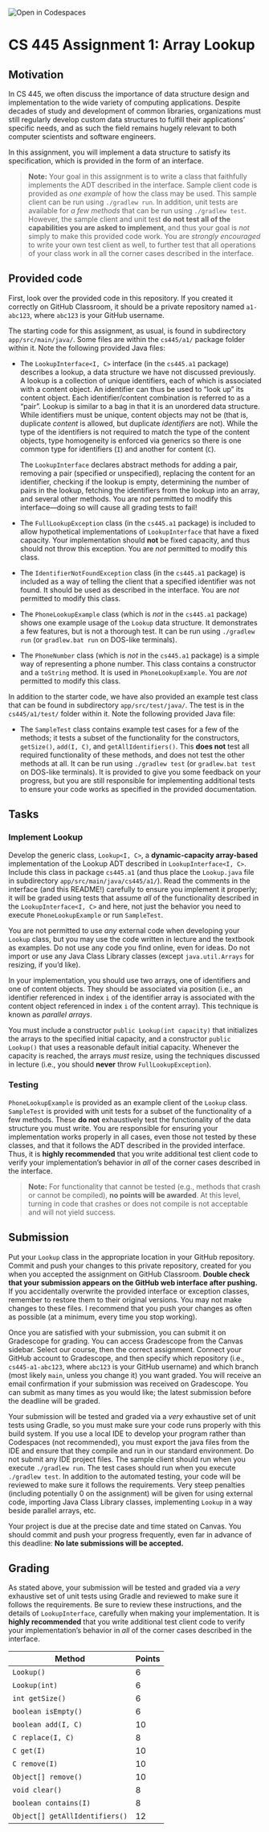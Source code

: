 ![Open in Codespaces](https://classroom.github.com/assets/open-in-codespaces-abfff4d4e15f9e1bd8274d9a39a0befe03a0632bb0f153d0ec72ff541cedbe34.svg)
# CS 445 Assignment 1: Array Lookup

## Motivation

In CS 445, we often discuss the importance of data structure design and
implementation to the wide variety of computing applications. Despite decades of
study and development of common libraries, organizations must still regularly
develop custom data structures to fulfill their applications’ specific needs,
and as such the field remains hugely relevant to both computer scientists and
software engineers.

In this assignment, you will implement a data structure to satisfy its
specification, which is provided in the form of an interface.

> **Note:** Your goal in this assignment is to write a class that faithfully
implements the ADT described in the interface. Sample client code is provided as
*one example* of how the class may be used. This sample client can be run using
`./gradlew run`. In addition, unit tests are available for *a few methods* that
can be run using `./gradlew test`. However, the sample client and unit test **do
not test all of the capabilities you are asked to implement**, and thus your
goal is *not* simply to make this provided code work. You are *strongly
encouraged* to write your own test client as well, to further test that all
operations of your class work in all the corner cases described in the
interface.

## Provided code

First, look over the provided code in this repository. If you created it
correctly on GitHub Classroom, it should be a private repository named
`a1-abc123`, where `abc123` is your GitHub username.

The starting code for this assignment, as usual, is found in subdirectory
`app/src/main/java/`. Some files are within the `cs445/a1/` package folder
within it. Note the following provided Java files:

- The `LookupInterface<I, C>` interface (in the `cs445.a1` package) describes a
  lookup, a data structure we have not discussed previously. A lookup is a
  collection of unique identifiers, each of which is associated with a content
  object. An identifier can thus be used to “look up” its content object. Each
  identifier/content combination is referred to as a “pair”. Lookup is similar
  to a bag in that it is an unordered data structure. While identifiers must be
  unique, content objects may not be (that is, duplicate *content* is allowed,
  but duplicate *identifiers* are not). While the type of the identifiers is not
  required to match the type of the content objects, type homogeneity is
  enforced via generics so there is one common type for identifiers (`I`) and
  another for content (`C`).

  The `LookupInterface` declares abstract methods for adding a pair, removing a
  pair (specified or unspecified), replacing the content for an identifier,
  checking if the lookup is empty, determining the number of pairs in the
  lookup, fetching the identifiers from the lookup into an array, and several
  other methods. You are *not* permitted to modify this interface—doing so will
  cause all grading tests to fail!

- The `FullLookupException` class (in the `cs445.a1` package) is included to
  allow hypothetical implementations of `LookupInterface` that have a fixed
  capacity. Your implementation should **not** be fixed capacity, and thus
  should not throw this exception. You are *not* permitted to modify this class.

- The `IdentifierNotFoundException` class (in the `cs445.a1` package) is
  included as a way of telling the client that a specified identifier was not
  found. It should be used as described in the interface. You are *not*
  permitted to modify this class.

- The `PhoneLookupExample` class (which is *not* in the `cs445.a1` package)
  shows one example usage of the `Lookup` data structure. It demonstrates a few
  features, but is not a thorough test. It can be run using `./gradlew run` (or
  `gradlew.bat run` on DOS-like terminals).

- The `PhoneNumber` class (which is *not* in the `cs445.a1` package) is a simple
  way of representing a phone number. This class contains a constructor and a
  `toString` method. It is used in `PhoneLookupExample`. You are *not* permitted
  to modify this class.

In addition to the starter code, we have also provided an example test class
that can be found in subdirectory `app/src/test/java/`. The test is in the
`cs445/a1/test/` folder within it. Note the following provided Java file:

- The `SampleTest` class contains example test cases for a few of the methods;
  it tests a subset of the functionality for the constructors, `getSize()`,
  `add(I, C)`, and `getAllIdentifiers()`. This **does not** test all required
  functionality of these methods, and does not test the other methods at all. It
  can be run using `./gradlew test` (or `gradlew.bat test` on DOS-like
  terminals). It is provided to give you some feedback on your progress, but you
  are still responsible for implementing additional tests to ensure your code
  works as specified in the provided documentation.

## Tasks

### Implement Lookup

Develop the generic class, `Lookup<I, C>`, a **dynamic-capacity array-based**
implementation of the Lookup ADT described in `LookupInterface<I, C>`. Include
this class in package `cs445.a1` (and thus place the `Lookup.java` file in
subdirectory `app/src/main/java/cs445/a1/`). Read the comments in the interface
(and this README!) carefully to ensure you implement it properly; it will be
graded using tests that assume *all* of the functionality described in the
`LookupInterface<I, C>` and here, not just the behavior you need to execute
`PhoneLookupExample` or run `SampleTest`.

You are not permitted to use *any* external code when developing your `Lookup`
class, but you may use the code written in lecture and the textbook as examples.
Do not use any code you find online, even for ideas. Do not import or use any
Java Class Library classes (except `java.util.Arrays` for resizing, if you’d
like).

In your implementation, you should use two arrays, one of identifiers and one of
content objects. They should be associated via position (i.e., an identifier
referenced in index `i` of the identifier array is associated with the content
object referenced in index `i` of the content array). This technique is known as
*parallel arrays*.

You must include a constructor `public Lookup(int capacity)` that initializes
the arrays to the specified initial capacity, and a constructor `public
Lookup()` that uses a reasonable default initial capacity. Whenever the capacity
is reached, the arrays *must* resize, using the techniques discussed in lecture
(i.e., you should **never** throw `FullLookupException`).

### Testing

`PhoneLookupExample` is provided as an example client of the `Lookup` class.
`SampleTest` is provided with unit tests for a subset of the functionality of a
few methods. These **do not** exhaustively test the functionality of the data
structure you must write. You are responsible for ensuring your implementation
works properly in all cases, even those not tested by these classes, and that it
follows the ADT described in the provided interface. Thus, it is **highly
recommended** that you write additional test client code to verify your
implementation’s behavior in *all* of the corner cases described in the
interface.

> **Note:** For functionality that cannot be tested (e.g., methods that crash
or cannot be compiled), **no points will be awarded**. At this level, turning in
code that crashes or does not compile is not acceptable and will not yield
success.

## Submission

Put your `Lookup` class in the appropriate location in your GitHub repository.
Commit and push your changes to this private repository, created for you when
you accepted the assignment on GitHub Classroom. **Double check that your
submission appears on the GitHub web interface after pushing.** If you
accidentally overwrite the provided interface or exception classes, remember to
restore them to their original versions. You may not make changes to these
files. I recommend that you push your changes as often as possible (at a
minimum, every time you stop working).

Once you are satisfied with your submission, you can submit it on Gradescope for
grading. You can access Gradescope from the Canvas sidebar. Select our course,
then the correct assignment. Connect your GitHub account to Gradescope, and then
specify which repository (i.e., `cs445-a1-abc123`, where `abc123` is your GitHub
username) and which branch (most likely `main`, unless you change it) you want
graded. You will receive an email confirmation if your submission was received
on Gradescope. You can submit as many times as you would like; the latest
submission before the deadline will be graded.

Your submission will be tested and graded via a *very* exhaustive set of unit
tests using Gradle, so you must make sure your code runs properly with this
build system. If you use a local IDE to develop your program rather than
Codespaces (not recommended), you must export the java files from the IDE and
ensure that they compile and run in our standard environment. Do not submit any
IDE project files. The sample client should run when you execute `./gradlew
run`. The test cases should run when you execute `./gradlew test`. In addition
to the automated testing, your code will be reviewed to make sure it follows the
requirements. Very steep penalties (including potentially 0 on the assignment)
will be given for using external code, importing Java Class Library classes,
implementing `Lookup` in a way beside parallel arrays, etc.

Your project is due at the precise date and time stated on Canvas. You should
commit and push your progress frequently, even far in advance of this deadline:
**No late submissions will be accepted.**

## Grading

As stated above, your submission will be tested and graded via a *very*
exhaustive set of unit tests using Gradle and reviewed to make sure it follows
the requirements. Be sure to review these instructions, and the details of
`LookupInterface`, carefully when making your implementation. It is **highly
recommended** that you write additional test client code to verify your
implementation’s behavior in *all* of the corner cases described in the
interface.

| **Method**                     | **Points**
| ----------                     | ----------
| `Lookup()`                     | 6
| `Lookup(int)`                  | 6
| `int getSize()`                | 6
| `boolean isEmpty()`            | 6
| `boolean add(I, C)`            | 10
| `C replace(I, C)`              | 8
| `C get(I)`                     | 10
| `C remove(I)`                  | 10
| `Object[] remove()`            | 10
| `void clear()`                 | 8
| `boolean contains(I)`          | 8
| `Object[] getAllIdentifiers()` | 12

